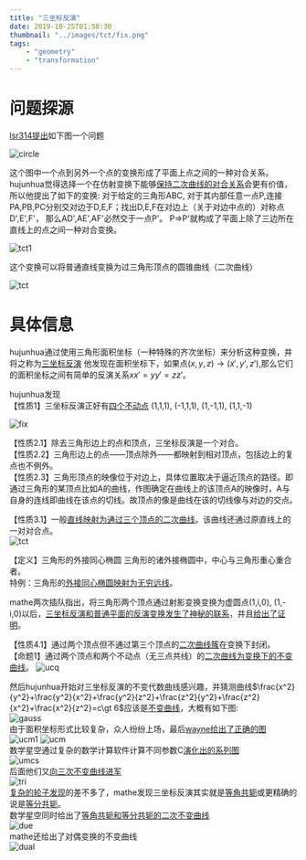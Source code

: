 ```yaml
---
title: "三坐标反演"
date: 2019-10-25T01:58:30
thumbnail: "../images/tct/fix.png"
tags:
    - "geometry"
    - "transformation"
---
```



# 问题探源
[lsr314提出]如下图一个问题

![circle](../images/tct/circle.jpg)

这个图中一个点到另外一个点的变换形成了平面上点之间的一种对合关系。  
hujunhua觉得选择一个在仿射变换下能够[保持二次曲线的对合关系]会更有价值，所以他提出了如下的变换:
对于给定的三角形ABC, 对于其内部任意一点P,连接PA,PB,PC分别交对边于D,E,F；找出D,E,F在对边上（关于对边中点的）对称点D',E',F'，
那么AD',AE',AF'必然交于一点P'。 P=>P'就构成了平面上除了三边所在直线上的点之间一种对合变换。

![tct1](../images/tct/tct1.png)

这个变换可以将普通直线变换为过三角形顶点的圆锥曲线（二次曲线）

![tct](../images/tct/tct.png)

# 具体信息
hujunhua通过使用三角形面积坐标（一种特殊的齐次坐标）来分析这种变换，并将之称为[三坐标反演]
他发现在面积坐标下，如果点$(x,y,z) \to (x\prime,y\prime,z\prime)$,那么它们的面积坐标之间有简单的反演关系$x x\prime = y y\prime = z z\prime$。

hujunhua发现  
【性质1】三坐标反演正好有[四个不动点] (1,1,1), (-1,1,1), (1,-1,1), (1,1,-1)

![fix](../images/tct/fix.png)

【性质2.1】除去三角形边上的点和顶点，三坐标反演是一个对合。  
【性质2.2】三角形边上的点——顶点除外——都映射到相对顶点，包括边上的复点也不例外。  
【性质2.3】三角形顶点的映像位于对边上，具体位置取决于逼近顶点的路径。即通过三角形的某顶点比如A的曲线，作图确定在曲线上的该顶点A的映像时，A与自身的连线即曲线在该点的切线。故顶点的像是曲线在该的切线像与对边的交点。   

【性质3.1】一般[直线映射为通过三个顶点的二次曲线]。该曲线还通过原直线上的一对对合点。  
![tct](../images/tct/tct.png)  

【定义】三角形的外接同心椭圆  三角形的诸外接椭圆中，中心与三角形重心重合者。  
特例：三角形的[外接同心椭圆映射为无穷远线]。

mathe两次插队指出，将三角形两个顶点通过射影变换变换为虚圆点(1,i,0), (1,-i,0)以后，[三坐标反演和普通平面的反演变换发生了神秘的联系]，并且[给出了证明]。

【性质4.1】通过两个顶点但不通过第三个顶点的[二次曲线簇]在变换下封闭。  
【命题1】通过两个顶点和两个不动点（无三点共线）的[二次曲线为变换下的不变曲线]。
![ucq](../images/tct/ucq.png)  

然后hujunhua开始对三坐标反演的不变代数曲线感兴趣，并猜测曲线$\frac{x^2}{y^2}+\frac{y^2}{x^2}+\frac{y^2}{z^2}+\frac{z^2}{y^2}+\frac{z^2}{x^2}+\frac{x^2}{z^2}=c\gt 6$应该是[不变曲线]，大概有如下图:  
![gauss](../images/tct/guess.png)  
由于面积坐标形式比较复杂，众人纷纷上场，最后[wayne给出了正确的图]  
![ucm1](../images/tct/ucm1.png) ![ucm](../images/tct/ucm.png)  
数学星空通过复杂的数学计算软件计算不同参数C[演化出的系列图]  
![umcs](../images/tct/umcs.gif)  
后面他们又[向三次不变曲线进军]  
![tri](../images/tct/tri.png)  
[复杂的轮子发现]的差不多了，mathe发现三坐标反演其实就是[等角共轭]或更精确的说是[等分共轭]。  
数学星空同时给出了[等角共轭和等分共轭的二次不变曲线]   
![due](../images/tct/due.gif)  
mathe还给出了对偶变换的不变曲线  
![dual](../images/tct/dual.png)  



[lsr314提出]: https://bbs.emath.ac.cn/thread-15835-1-1.html
[保持二次曲线的对合关系]: https://bbs.emath.ac.cn/forum.php?mod=redirect&goto=findpost&ptid=15835&pid=78297&fromuid=20
[三坐标反演]: https://bbs.emath.ac.cn/forum.php?mod=viewthread&tid=15842
[四个不动点]: https://bbs.emath.ac.cn/forum.php?mod=redirect&goto=findpost&ptid=15842&pid=78328&fromuid=20
[直线映射为通过三个顶点的二次曲线]: https://bbs.emath.ac.cn/forum.php?mod=redirect&goto=findpost&ptid=15842&pid=78331&fromuid=20
[外接同心椭圆映射为无穷远线]: https://bbs.emath.ac.cn/forum.php?mod=redirect&goto=findpost&ptid=15842&pid=78335&fromuid=20
[三坐标反演和普通平面的反演变换发生了神秘的联系]: https://bbs.emath.ac.cn/forum.php?mod=redirect&goto=findpost&ptid=15842&pid=78339&fromuid=20
[给出了证明]: https://bbs.emath.ac.cn/forum.php?mod=redirect&goto=findpost&ptid=15842&pid=78346&fromuid=20
[二次曲线簇]: https://bbs.emath.ac.cn/forum.php?mod=redirect&goto=findpost&ptid=15842&pid=78340&fromuid=20
[二次曲线为变换下的不变曲线]: https://bbs.emath.ac.cn/forum.php?mod=redirect&goto=findpost&ptid=15842&pid=78342&fromuid=20
[不变曲线]: https://bbs.emath.ac.cn/forum.php?mod=redirect&goto=findpost&ptid=15842&pid=78381&fromuid=20
[wayne给出了正确的图]: https://bbs.emath.ac.cn/forum.php?mod=redirect&goto=findpost&ptid=15842&pid=78402&fromuid=20
[演化出的系列图]: https://bbs.emath.ac.cn/forum.php?mod=redirect&goto=findpost&ptid=15842&pid=78501&fromuid=20
[向三次不变曲线进军]: https://bbs.emath.ac.cn/forum.php?mod=redirect&goto=findpost&ptid=15842&pid=78503&fromuid=20
[复杂的轮子发现]: https://bbs.emath.ac.cn/forum.php?mod=redirect&goto=findpost&ptid=15842&pid=78891&fromuid=20
[等角共轭]: https://baike.baidu.com/item/%E7%AD%89%E8%A7%92%E5%85%B1%E8%BD%AD/9846435
[等分共轭]: https://en.m.wikipedia.org/wiki/Isotomic_conjugate
[等角共轭和等分共轭的二次不变曲线]: https://bbs.emath.ac.cn/forum.php?mod=redirect&goto=findpost&ptid=15842&pid=78924&fromuid=20
